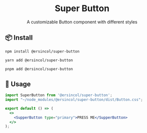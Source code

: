 <div align="center">
    <h1>Super Button</h1>
    <p>A customizable Button component with different styles</p>
</div>

## 📦 Install

```bash
npm install @ersincol/super-button
```

```bash
yarn add @ersincol/super-button
```

```bash
pnpm add @ersincol/super-button
```

## 🔨 Usage

```jsx
import SuperButton from '@ersincol/super-button';
import "~/node_modules/@ersincol/super-button/dist/Button.css";

export default () => (
  <>
    <SupperButton type="primary">PRESS ME</SupperButton>
  </>
);
```
